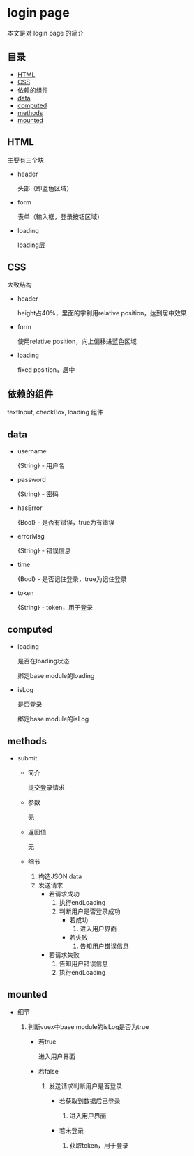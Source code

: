 # login page
本文是对 login page 的简介

## 目录
- [HTML](#HTML)
- [CSS](#CSS)
- [依赖的组件](#components)
- [data](#data)
- [computed](#computed)
- [methods](#methods)
- [mounted](#mounted)

<h2 id="HTML">HTML</h2>

主要有三个块

- header

  头部（即蓝色区域）
  
- form

  表单（输入框，登录按钮区域）

- loading

  loading层

<h2 id="CSS">CSS</h2>

大致结构

- header

  height占40%，里面的字利用relative position，达到居中效果

- form

  使用relative position，向上偏移进蓝色区域
  
- loading

  fixed position，居中

<h2 id="components">依赖的组件</h2>

textInput, checkBox, loading 组件

<h2 id="data">data</h2>

- username

  {String} - 用户名
  
- password

  {String} - 密码
  
- hasError

  {Bool} - 是否有错误，true为有错误
  
- errorMsg 

  {String} - 错误信息
  
- time 

  {Bool} - 是否记住登录，true为记住登录
  
- token

  {String} - token，用于登录

<h2 id="computed">computed</h2>

- loading 

  是否在loading状态

  绑定base module的loading
  
- isLog

  是否登录
  
  绑定base module的isLog

<h2 id="methods">methods</h2>

- submit

  - 简介
  
    提交登录请求
    
  - 参数
  
    无
    
  - 返回值
  
    无
    
  - 细节
  
    1. 构造JSON data
    2. 发送请求
       - 若请求成功
         1. 执行endLoading
         2. 判断用户是否登录成功
            - 若成功
              1. 进入用户界面
            - 若失败
              1. 告知用户错误信息         
       - 若请求失败
         1. 告知用户错误信息
         2. 执行endLoading

<h2 id="mounted">mounted</h2>

- 细节

  1. 判断vuex中base module的isLog是否为true
    
     - 若true
     
       进入用户界面
       
     - 若false
     
       1. 发送请求判断用户是否登录
          - 若获取到数据后已登录
       
            1. 进入用户界面
            
          - 若未登录
          
            1. 获取token，用于登录
